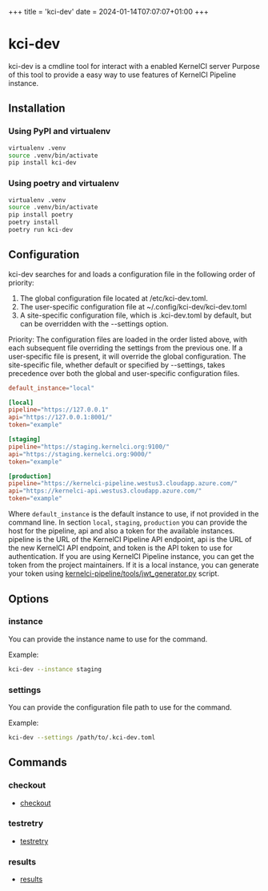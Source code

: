 +++
title = 'kci-dev'
date = 2024-01-14T07:07:07+01:00
+++

# kci-dev

kci-dev is a cmdline tool for interact with a enabled KernelCI server
Purpose of this tool to provide a easy way to use features of KernelCI Pipeline instance.

## Installation

### Using PyPI and virtualenv
```sh
virtualenv .venv
source .venv/bin/activate
pip install kci-dev
```

### Using poetry and virtualenv
```sh
virtualenv .venv
source .venv/bin/activate
pip install poetry
poetry install
poetry run kci-dev
```

## Configuration

kci-dev searches for and loads a configuration file in the following order of priority:
1) The global configuration file located at /etc/kci-dev.toml.
2) The user-specific configuration file at ~/.config/kci-dev/kci-dev.toml
3) A site-specific configuration file, which is .kci-dev.toml by default, but can be overridden with the --settings option. 

Priority: The configuration files are loaded in the order listed above, with each subsequent file overriding the settings from the previous one. If a user-specific file is present, it will override the global configuration. The site-specific file, whether default or specified by --settings, takes precedence over both the global and user-specific configuration files.

```toml
default_instance="local"

[local]
pipeline="https://127.0.0.1"
api="https://127.0.0.1:8001/"
token="example"

[staging]
pipeline="https://staging.kernelci.org:9100/"
api="https://staging.kernelci.org:9000/"
token="example"

[production]
pipeline="https://kernelci-pipeline.westus3.cloudapp.azure.com/"
api="https://kernelci-api.westus3.cloudapp.azure.com/"
token="example"
```

Where `default_instance` is the default instance to use, if not provided in the command line.
In section `local`, `staging`, `production` you can provide the host for the pipeline, api and also a token for the available instances.
pipeline is the URL of the KernelCI Pipeline API endpoint, api is the URL of the new KernelCI API endpoint, and token is the API token to use for authentication.
If you are using KernelCI Pipeline instance, you can get the token from the project maintainers.
If it is a local instance, you can generate your token using [kernelci-pipeline/tools/jwt_generator.py](https://github.com/kernelci/kernelci-pipeline/blob/main/tools/jwt_generator.py) script.

## Options

### instance
You can provide the instance name to use for the command.

Example:
```sh
kci-dev --instance staging
```

### settings

You can provide the configuration file path to use for the command.

Example:
```sh
kci-dev --settings /path/to/.kci-dev.toml
```

## Commands

### checkout

- [checkout](checkout)

### testretry

- [testretry](testretry)

### results

- [results](results)

